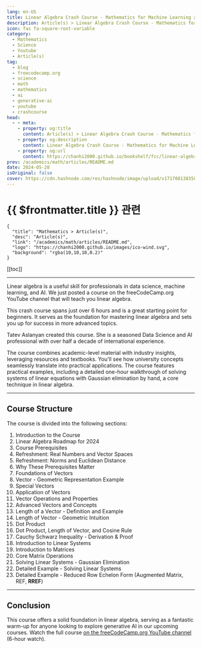 ```yaml
---
lang: en-US
title: Linear Algebra Crash Course - Mathematics for Machine Learning and Generative AI
description: Article(s) > Linear Algebra Crash Course - Mathematics for Machine Learning and Generative AI
icon: fas fa-square-root-variable
category: 
  - Mathematics
  - Science
  - Youtube
  - Article(s)
tag: 
  - blog
  - freecodecamp.org
  - science
  - math
  - mathematics
  - ai
  - generative-ai
  - youtube
  - crashcourse
head:
  - - meta:
    - property: og:title
      content: Article(s) > Linear Algebra Crash Course - Mathematics for Machine Learning and Generative AI
    - property: og:description
      content: Linear Algebra Crash Course - Mathematics for Machine Learning and Generative AI
    - property: og:url
      content: https://chanhi2000.github.io/bookshelf/fcc/linear-algebra-crash-course-mathematics-for-machine-learning-and-generative-ai.html
prev: /academics/math/articles/README.md
date: 2024-05-28
isOriginal: false
cover: https://cdn.hashnode.com/res/hashnode/image/upload/v1717081383581/17d51141-3c59-4955-9047-02936f061c51.jpeg
---
```


# {{ $frontmatter.title }} 관련

```component VPCard
{
  "title": "Mathematics > Article(s)",
  "desc": "Article(s)",
  "link": "/academics/math/articles/README.md",
  "logo": "https://chanhi2000.github.io/images/ico-wind.svg",
  "background": "rgba(10,10,10,0.2)"
}
```

[[toc]]

---

<SiteInfo
  name="Linear Algebra Crash Course - Mathematics for Machine Learning and Generative AI"
  desc="Linear algebra is a useful skill for professionals in data science, machine learning, and AI. We just posted a course on the freeCodeCamp.org YouTube channel that will teach you linear algebra. This crash course spans just over 6 hours and is a great..."
  url="https://freecodecamp.org/news/linear-algebra-crash-course-mathematics-for-machine-learning-and-generative-ai/"
  logo="https://cdn.freecodecamp.org/universal/favicons/favicon.ico"
  preview="https://cdn.hashnode.com/res/hashnode/image/upload/v1717081383581/17d51141-3c59-4955-9047-02936f061c51.jpeg"/>

Linear algebra is a useful skill for professionals in data science, machine learning, and AI. We just posted a course on the freeCodeCamp.org YouTube channel that will teach you linear algebra.

This crash course spans just over 6 hours and is a great starting point for beginners. It serves as the foundation for mastering linear algebra and sets you up for success in more advanced topics.

Tatev Aslanyan created this course. She is a seasoned Data Science and AI professional with over half a decade of international experience.

The course combines academic-level material with industry insights, leveraging resources and textbooks. You'll see how university concepts seamlessly translate into practical applications. The course features practical examples, including a detailed one-hour walkthrough of solving systems of linear equations with Gaussian elimination by hand, a core technique in linear algebra.

---

## Course Structure

The course is divided into the following sections:

1. Introduction to the Course
2. Linear Algebra Roadmap for 2024
3. Course Prerequisites
4. Refreshment: Real Numbers and Vector Spaces
5. Refreshment: Norms and Euclidean Distance
6. Why These Prerequisites Matter
7. Foundations of Vectors
8. Vector - Geometric Representation Example
9. Special Vectors
10. Application of Vectors
11. Vector Operations and Properties
12. Advanced Vectors and Concepts
13. Length of a Vector - Definition and Example
14. Length of Vector - Geometric Intuition
15. Dot Product
16. Dot Product, Length of Vector, and Cosine Rule
17. Cauchy Schwarz Inequality - Derivation & Proof
18. Introduction to Linear Systems
19. Introduction to Matrices
20. Core Matrix Operations
21. Solving Linear Systems - Gaussian Elimination
22. Detailed Example - Solving Linear Systems
23. Detailed Example - Reduced Row Echelon Form (Augmented Matrix, REF, **RREF**)

---

## Conclusion

This course offers a solid foundation in linear algebra, serving as a fantastic warm-up for anyone looking to explore generative AI in our upcoming courses. Watch the full course [<VPIcon icon="fa-brands fa-youtube"/>on the freeCodeCamp.org YouTube channel](https://youtu.be/rSjt1E9WHaQ) (6-hour watch).

<VidStack src="youtube/rSjt1E9WHaQ" />

